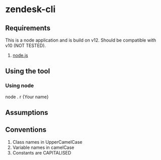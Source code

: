 # zendesk-cli

## Requirements
This is a node application and is build on v12. Should be compatible with v10 (NOT TESTED).

1. [node.js](https://nodejs.org/)


## Using the tool

### Using node

node . r {Your name}

## Assumptions


## Conventions
1. Class names in UpperCamelCase
2. Variable names in camelCase
3. Constants are CAPITALISED